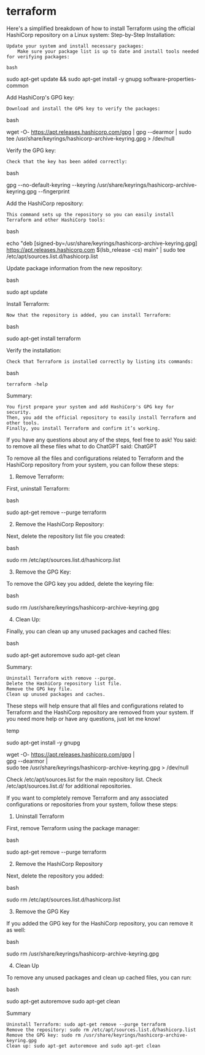 # terraform

Here's a simplified breakdown of how to install Terraform using the official HashiCorp repository on a Linux system:
Step-by-Step Installation:

    Update your system and install necessary packages:
        Make sure your package list is up to date and install tools needed for verifying packages:

    bash

sudo apt-get update && sudo apt-get install -y gnupg software-properties-common

Add HashiCorp's GPG key:

    Download and install the GPG key to verify the packages:

bash

wget -O- https://apt.releases.hashicorp.com/gpg | gpg --dearmor | sudo tee /usr/share/keyrings/hashicorp-archive-keyring.gpg > /dev/null

Verify the GPG key:

    Check that the key has been added correctly:

bash

gpg --no-default-keyring --keyring /usr/share/keyrings/hashicorp-archive-keyring.gpg --fingerprint

Add the HashiCorp repository:

    This command sets up the repository so you can easily install Terraform and other HashiCorp tools:

bash

echo "deb [signed-by=/usr/share/keyrings/hashicorp-archive-keyring.gpg] https://apt.releases.hashicorp.com $(lsb_release -cs) main" | sudo tee /etc/apt/sources.list.d/hashicorp.list

Update package information from the new repository:

bash

sudo apt update

Install Terraform:

    Now that the repository is added, you can install Terraform:

bash

sudo apt-get install terraform

Verify the installation:

    Check that Terraform is installed correctly by listing its commands:

bash

    terraform -help

Summary:

    You first prepare your system and add HashiCorp's GPG key for security.
    Then, you add the official repository to easily install Terraform and other tools.
    Finally, you install Terraform and confirm it’s working.

If you have any questions about any of the steps, feel free to ask!
You said:
to remove all these files what to do
ChatGPT said:
ChatGPT

To remove all the files and configurations related to Terraform and the HashiCorp repository from your system, you can follow these steps:
1. Remove Terraform:

First, uninstall Terraform:

bash

sudo apt-get remove --purge terraform

2. Remove the HashiCorp Repository:

Next, delete the repository list file you created:

bash

sudo rm /etc/apt/sources.list.d/hashicorp.list

3. Remove the GPG Key:

To remove the GPG key you added, delete the keyring file:

bash

sudo rm /usr/share/keyrings/hashicorp-archive-keyring.gpg

4. Clean Up:

Finally, you can clean up any unused packages and cached files:

bash

sudo apt-get autoremove
sudo apt-get clean

Summary:

    Uninstall Terraform with remove --purge.
    Delete the HashiCorp repository list file.
    Remove the GPG key file.
    Clean up unused packages and caches.

These steps will help ensure that all files and configurations related to Terraform and the HashiCorp repository are removed from your system. If you need more help or have any questions, just let me know!














temp

sudo apt-get install -y gnupg

wget -O- https://apt.releases.hashicorp.com/gpg | \
gpg --dearmor | \
sudo tee /usr/share/keyrings/hashicorp-archive-keyring.gpg > /dev/null



Check /etc/apt/sources.list for the main repository list.
Check /etc/apt/sources.list.d/ for additional repositories.


If you want to completely remove Terraform and any associated configurations or repositories from your system, follow these steps:
1. Uninstall Terraform

First, remove Terraform using the package manager:

bash

sudo apt-get remove --purge terraform

2. Remove the HashiCorp Repository

Next, delete the repository you added:

bash

sudo rm /etc/apt/sources.list.d/hashicorp.list

3. Remove the GPG Key

If you added the GPG key for the HashiCorp repository, you can remove it as well:

bash

sudo rm /usr/share/keyrings/hashicorp-archive-keyring.gpg

4. Clean Up

To remove any unused packages and clean up cached files, you can run:

bash

sudo apt-get autoremove
sudo apt-get clean

Summary

    Uninstall Terraform: sudo apt-get remove --purge terraform
    Remove the repository: sudo rm /etc/apt/sources.list.d/hashicorp.list
    Remove the GPG key: sudo rm /usr/share/keyrings/hashicorp-archive-keyring.gpg
    Clean up: sudo apt-get autoremove and sudo apt-get clean
